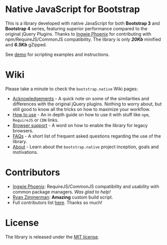 # Native JavaScript for Bootstrap
This is a library developed with native JavaScript for both <strong>Bootstrap 3</strong> and <strong>Bootstrap 4</strong> series, featuring superior performance compared to the original jQuery Plugins. Thanks to [Ingwie Phoenix](https://github.com/IngwiePhoenix) for contributing with npm/RequireJS/CommonJS compatibility. The library is only ***20Kb*** minified and ***6.5Kb*** gZipped.

See <a href="http://thednp.github.io/bootstrap.native/">demo</a> for scripting examples and instructions.

# Wiki
Please take a minute to check the `bootstrap.native` Wiki pages:
* [Acknowledgements](https://github.com/thednp/bootstrap.native/wiki/Acknowledgements) - A quick note on some of the similarities and differences with the original jQuery plugins. Nothing to worry about, but still good to know all the tricks on how to maximize your workflow.
* [How to use](https://github.com/thednp/bootstrap.native/wiki/How-to-use) - An in depth guide on how to use it with stuff like `npm`, `RequireJS` or `CDN` links.
* [Browser support](https://github.com/thednp/bootstrap.native/wiki/Browser-support) - A word on how to enable the library for legacy browsers.
* [FAQs](https://github.com/thednp/bootstrap.native/wiki/FAQs) - A short list of frequent asked questions regarding the use of the library.
* [About](https://github.com/thednp/bootstrap.native/wiki/About) - Learn about the `bootstrap.native` project inception, goals and motivations.

# Contributors
- [Ingwie Phoenix](https://github.com/IngwiePhoenix): RequireJS/CommonJS compatibility and usability with common package managers. _Was glad to help!_
- [Ryan Zimmerman](https://github.com/RyanZim): **Amazing** custom build script.
- Full contributors list [here](https://github.com/thednp/bootstrap.native/graphs/contributors). Thanks so much!

# License
The library is released under the [MIT license](https://github.com/thednp/bootstrap.native/blob/master/LICENSE).
